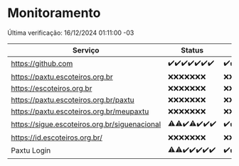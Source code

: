 # Monitoramento

Última verificação: 16/12/2024 01:11:00 -03

|Serviço|Status|Últimas 24h|
|---|---|---|
|https://github.com|<span title="2024-12-09: OK=23">✔️</span><span title="2024-12-10: OK=23">✔️</span><span title="2024-12-11: OK=23">✔️</span><span title="2024-12-12: OK=23">✔️</span><span title="2024-12-13: OK=23">✔️</span><span title="2024-12-14: OK=23">✔️</span><span title="2024-12-15: OK=4">✔️</span>|<span title="15/12/2024 02:08:00 -03 : 200">✔️</span><span title="15/12/2024 03:12:00 -03 : 200">✔️</span><span title="15/12/2024 04:08:00 -03 : 200">✔️</span><span title="15/12/2024 05:10:00 -03 : 200">✔️</span><span title="15/12/2024 06:08:00 -03 : 200">✔️</span><span title="15/12/2024 07:08:00 -03 : 200">✔️</span><span title="15/12/2024 08:06:00 -03 : 200">✔️</span><span title="15/12/2024 09:14:00 -03 : 200">✔️</span><span title="15/12/2024 10:16:00 -03 : 200">✔️</span><span title="15/12/2024 11:07:00 -03 : 200">✔️</span><span title="15/12/2024 12:07:00 -03 : 200">✔️</span><span title="15/12/2024 13:09:00 -03 : 200">✔️</span><span title="15/12/2024 14:07:00 -03 : 200">✔️</span><span title="15/12/2024 15:10:00 -03 : 200">✔️</span><span title="15/12/2024 16:06:00 -03 : 200">✔️</span><span title="15/12/2024 17:08:00 -03 : 200">✔️</span><span title="15/12/2024 18:07:00 -03 : 200">✔️</span><span title="15/12/2024 19:07:00 -03 : 200">✔️</span><span title="15/12/2024 20:07:00 -03 : 200">✔️</span><span title="15/12/2024 21:46:00 -03 : 200">✔️</span><span title="15/12/2024 23:24:00 -03 : 200">✔️</span><span title="16/12/2024 00:30:00 -03 : 200">✔️</span><span title="16/12/2024 01:11:00 -03 : 200">✔️</span>|
|https://paxtu.escoteiros.org.br|<span title="2024-12-09: Falhas=23">❌</span><span title="2024-12-10: Falhas=23">❌</span><span title="2024-12-11: Falhas=23">❌</span><span title="2024-12-12: Falhas=23">❌</span><span title="2024-12-13: Falhas=23">❌</span><span title="2024-12-14: Falhas=23">❌</span><span title="2024-12-15: Falhas=4">❌</span>|<span title="15/12/2024 02:08:00 -03 : 403">❌</span><span title="15/12/2024 03:12:00 -03 : 403">❌</span><span title="15/12/2024 04:08:00 -03 : 403">❌</span><span title="15/12/2024 05:10:00 -03 : 403">❌</span><span title="15/12/2024 06:08:00 -03 : 403">❌</span><span title="15/12/2024 07:08:00 -03 : 403">❌</span><span title="15/12/2024 08:06:00 -03 : 403">❌</span><span title="15/12/2024 09:14:00 -03 : 403">❌</span><span title="15/12/2024 10:16:00 -03 : 403">❌</span><span title="15/12/2024 11:07:00 -03 : 403">❌</span><span title="15/12/2024 12:07:00 -03 : 403">❌</span><span title="15/12/2024 13:09:00 -03 : 403">❌</span><span title="15/12/2024 14:07:00 -03 : 403">❌</span><span title="15/12/2024 15:10:00 -03 : 403">❌</span><span title="15/12/2024 16:06:00 -03 : 403">❌</span><span title="15/12/2024 17:08:00 -03 : 403">❌</span><span title="15/12/2024 18:07:00 -03 : 403">❌</span><span title="15/12/2024 19:07:00 -03 : 403">❌</span><span title="15/12/2024 20:07:00 -03 : 403">❌</span><span title="15/12/2024 21:46:00 -03 : 403">❌</span><span title="15/12/2024 23:24:00 -03 : 403">❌</span><span title="16/12/2024 00:30:00 -03 : 403">❌</span><span title="16/12/2024 01:11:00 -03 : 403">❌</span>|
|https://escoteiros.org.br|<span title="2024-12-09: Falhas=23">❌</span><span title="2024-12-10: Falhas=23">❌</span><span title="2024-12-11: Falhas=23">❌</span><span title="2024-12-12: Falhas=23">❌</span><span title="2024-12-13: Falhas=23">❌</span><span title="2024-12-14: Falhas=23">❌</span><span title="2024-12-15: Falhas=4">❌</span>|<span title="15/12/2024 02:08:00 -03 : 403">❌</span><span title="15/12/2024 03:12:00 -03 : 403">❌</span><span title="15/12/2024 04:08:00 -03 : 403">❌</span><span title="15/12/2024 05:10:00 -03 : 403">❌</span><span title="15/12/2024 06:08:00 -03 : 403">❌</span><span title="15/12/2024 07:08:00 -03 : 403">❌</span><span title="15/12/2024 08:06:00 -03 : 403">❌</span><span title="15/12/2024 09:14:00 -03 : 403">❌</span><span title="15/12/2024 10:16:00 -03 : 403">❌</span><span title="15/12/2024 11:07:00 -03 : 403">❌</span><span title="15/12/2024 12:07:00 -03 : 403">❌</span><span title="15/12/2024 13:09:00 -03 : 403">❌</span><span title="15/12/2024 14:07:00 -03 : 403">❌</span><span title="15/12/2024 15:10:00 -03 : 403">❌</span><span title="15/12/2024 16:06:00 -03 : 403">❌</span><span title="15/12/2024 17:08:00 -03 : 403">❌</span><span title="15/12/2024 18:07:00 -03 : 403">❌</span><span title="15/12/2024 19:07:00 -03 : 403">❌</span><span title="15/12/2024 20:07:00 -03 : 403">❌</span><span title="15/12/2024 21:46:00 -03 : 403">❌</span><span title="15/12/2024 23:24:00 -03 : 403">❌</span><span title="16/12/2024 00:30:00 -03 : 403">❌</span><span title="16/12/2024 01:11:00 -03 : 403">❌</span>|
|https://paxtu.escoteiros.org.br/paxtu|<span title="2024-12-09: Falhas=23">❌</span><span title="2024-12-10: Falhas=23">❌</span><span title="2024-12-11: Falhas=23">❌</span><span title="2024-12-12: Falhas=23">❌</span><span title="2024-12-13: Falhas=23">❌</span><span title="2024-12-14: Falhas=23">❌</span><span title="2024-12-15: Falhas=4">❌</span>|<span title="15/12/2024 02:08:00 -03 : 403">❌</span><span title="15/12/2024 03:12:00 -03 : 403">❌</span><span title="15/12/2024 04:08:00 -03 : 403">❌</span><span title="15/12/2024 05:10:00 -03 : 403">❌</span><span title="15/12/2024 06:08:00 -03 : 403">❌</span><span title="15/12/2024 07:08:00 -03 : 403">❌</span><span title="15/12/2024 08:06:00 -03 : 403">❌</span><span title="15/12/2024 09:14:00 -03 : 403">❌</span><span title="15/12/2024 10:16:00 -03 : 403">❌</span><span title="15/12/2024 11:07:00 -03 : 403">❌</span><span title="15/12/2024 12:07:00 -03 : 403">❌</span><span title="15/12/2024 13:09:00 -03 : 403">❌</span><span title="15/12/2024 14:07:00 -03 : 403">❌</span><span title="15/12/2024 15:10:00 -03 : 403">❌</span><span title="15/12/2024 16:06:00 -03 : 403">❌</span><span title="15/12/2024 17:08:00 -03 : 403">❌</span><span title="15/12/2024 18:07:00 -03 : 403">❌</span><span title="15/12/2024 19:07:00 -03 : 403">❌</span><span title="15/12/2024 20:07:00 -03 : 403">❌</span><span title="15/12/2024 21:46:00 -03 : 403">❌</span><span title="15/12/2024 23:24:00 -03 : 403">❌</span><span title="16/12/2024 00:30:00 -03 : 403">❌</span><span title="16/12/2024 01:11:00 -03 : 403">❌</span>|
|https://paxtu.escoteiros.org.br/meupaxtu|<span title="2024-12-09: Falhas=23">❌</span><span title="2024-12-10: Falhas=23">❌</span><span title="2024-12-11: Falhas=23">❌</span><span title="2024-12-12: Falhas=23">❌</span><span title="2024-12-13: Falhas=23">❌</span><span title="2024-12-14: Falhas=23">❌</span><span title="2024-12-15: Falhas=4">❌</span>|<span title="15/12/2024 02:08:00 -03 : 403">❌</span><span title="15/12/2024 03:12:00 -03 : 403">❌</span><span title="15/12/2024 04:08:00 -03 : 403">❌</span><span title="15/12/2024 05:10:00 -03 : 403">❌</span><span title="15/12/2024 06:08:00 -03 : 403">❌</span><span title="15/12/2024 07:08:00 -03 : 403">❌</span><span title="15/12/2024 08:06:00 -03 : 403">❌</span><span title="15/12/2024 09:14:00 -03 : 403">❌</span><span title="15/12/2024 10:16:00 -03 : 403">❌</span><span title="15/12/2024 11:07:00 -03 : 403">❌</span><span title="15/12/2024 12:07:00 -03 : 403">❌</span><span title="15/12/2024 13:09:00 -03 : 403">❌</span><span title="15/12/2024 14:07:00 -03 : 403">❌</span><span title="15/12/2024 15:10:00 -03 : 403">❌</span><span title="15/12/2024 16:06:00 -03 : 403">❌</span><span title="15/12/2024 17:08:00 -03 : 403">❌</span><span title="15/12/2024 18:07:00 -03 : 403">❌</span><span title="15/12/2024 19:07:00 -03 : 403">❌</span><span title="15/12/2024 20:07:00 -03 : 403">❌</span><span title="15/12/2024 21:46:00 -03 : 403">❌</span><span title="15/12/2024 23:24:00 -03 : 403">❌</span><span title="16/12/2024 00:30:00 -03 : 403">❌</span><span title="16/12/2024 01:11:00 -03 : 403">❌</span>|
|https://sigue.escoteiros.org.br/siguenacional|<span title="2024-12-09: OK=21, Falhas=2">⚠️</span><span title="2024-12-10: OK=22, Falhas=1">⚠️</span><span title="2024-12-11: OK=23">✔️</span><span title="2024-12-12: OK=21, Falhas=2">⚠️</span><span title="2024-12-13: OK=23">✔️</span><span title="2024-12-14: OK=23">✔️</span><span title="2024-12-15: OK=4">✔️</span>|<span title="15/12/2024 02:08:00 -03 : 200">✔️</span><span title="15/12/2024 03:12:00 -03 : 200">✔️</span><span title="15/12/2024 04:08:00 -03 : 200">✔️</span><span title="15/12/2024 05:10:00 -03 : 200">✔️</span><span title="15/12/2024 06:08:00 -03 : 200">✔️</span><span title="15/12/2024 07:08:00 -03 : 200">✔️</span><span title="15/12/2024 08:06:00 -03 : 200">✔️</span><span title="15/12/2024 09:14:00 -03 : 200">✔️</span><span title="15/12/2024 10:16:00 -03 : 200">✔️</span><span title="15/12/2024 11:07:00 -03 : 200">✔️</span><span title="15/12/2024 12:07:00 -03 : 200">✔️</span><span title="15/12/2024 13:09:00 -03 : 200">✔️</span><span title="15/12/2024 14:07:00 -03 : 200">✔️</span><span title="15/12/2024 15:10:00 -03 : 200">✔️</span><span title="15/12/2024 16:06:00 -03 : 200">✔️</span><span title="15/12/2024 17:08:00 -03 : 200">✔️</span><span title="15/12/2024 18:07:00 -03 : 200">✔️</span><span title="15/12/2024 19:07:00 -03 : 200">✔️</span><span title="15/12/2024 20:07:00 -03 : 200">✔️</span><span title="15/12/2024 21:46:00 -03 : 200">✔️</span><span title="15/12/2024 23:24:00 -03 : 200">✔️</span><span title="16/12/2024 00:30:00 -03 : 200">✔️</span><span title="16/12/2024 01:11:00 -03 : 200">✔️</span>|
|https://id.escoteiros.org.br/|<span title="2024-12-09: Falhas=23">❌</span><span title="2024-12-10: Falhas=23">❌</span><span title="2024-12-11: Falhas=23">❌</span><span title="2024-12-12: Falhas=23">❌</span><span title="2024-12-13: Falhas=23">❌</span><span title="2024-12-14: Falhas=23">❌</span><span title="2024-12-15: Falhas=4">❌</span>|<span title="15/12/2024 02:08:00 -03 : 403">❌</span><span title="15/12/2024 03:12:00 -03 : 403">❌</span><span title="15/12/2024 04:08:00 -03 : 403">❌</span><span title="15/12/2024 05:10:00 -03 : 403">❌</span><span title="15/12/2024 06:08:00 -03 : 403">❌</span><span title="15/12/2024 07:08:00 -03 : 403">❌</span><span title="15/12/2024 08:06:00 -03 : 403">❌</span><span title="15/12/2024 09:14:00 -03 : 403">❌</span><span title="15/12/2024 10:16:00 -03 : 403">❌</span><span title="15/12/2024 11:07:00 -03 : 403">❌</span><span title="15/12/2024 12:07:00 -03 : 403">❌</span><span title="15/12/2024 13:09:00 -03 : 403">❌</span><span title="15/12/2024 14:07:00 -03 : 403">❌</span><span title="15/12/2024 15:10:00 -03 : 403">❌</span><span title="15/12/2024 16:06:00 -03 : 403">❌</span><span title="15/12/2024 17:08:00 -03 : 403">❌</span><span title="15/12/2024 18:07:00 -03 : 403">❌</span><span title="15/12/2024 19:07:00 -03 : 403">❌</span><span title="15/12/2024 20:07:00 -03 : 403">❌</span><span title="15/12/2024 21:46:00 -03 : 403">❌</span><span title="15/12/2024 23:24:00 -03 : 403">❌</span><span title="16/12/2024 00:30:00 -03 : 403">❌</span><span title="16/12/2024 01:11:00 -03 : 403">❌</span>|
|Paxtu Login|<span title="2024-12-09: OK=22, Falhas=1">⚠️</span><span title="2024-12-10: OK=22, Falhas=1">⚠️</span><span title="2024-12-11: OK=23">✔️</span><span title="2024-12-12: OK=23">✔️</span><span title="2024-12-13: OK=23">✔️</span><span title="2024-12-14: OK=23">✔️</span><span title="2024-12-15: OK=4">✔️</span>|<span title="15/12/2024 02:08:00 -03 : 200">✔️</span><span title="15/12/2024 03:12:00 -03 : 200">✔️</span><span title="15/12/2024 04:08:00 -03 : 200">✔️</span><span title="15/12/2024 05:10:00 -03 : 200">✔️</span><span title="15/12/2024 06:08:00 -03 : 200">✔️</span><span title="15/12/2024 07:08:00 -03 : 200">✔️</span><span title="15/12/2024 08:06:00 -03 : 200">✔️</span><span title="15/12/2024 09:14:00 -03 : 200">✔️</span><span title="15/12/2024 10:16:00 -03 : 200">✔️</span><span title="15/12/2024 11:07:00 -03 : 200">✔️</span><span title="15/12/2024 12:07:00 -03 : 200">✔️</span><span title="15/12/2024 13:09:00 -03 : 200">✔️</span><span title="15/12/2024 14:07:00 -03 : 200">✔️</span><span title="15/12/2024 15:10:00 -03 : 200">✔️</span><span title="15/12/2024 16:06:00 -03 : 200">✔️</span><span title="15/12/2024 17:08:00 -03 : 200">✔️</span><span title="15/12/2024 18:07:00 -03 : 200">✔️</span><span title="15/12/2024 19:07:00 -03 : 200">✔️</span><span title="15/12/2024 20:07:00 -03 : 200">✔️</span><span title="15/12/2024 21:46:00 -03 : 200">✔️</span><span title="15/12/2024 23:24:00 -03 : 200">✔️</span><span title="16/12/2024 00:30:00 -03 : 200">✔️</span><span title="16/12/2024 01:11:00 -03 : 200">✔️</span>|
